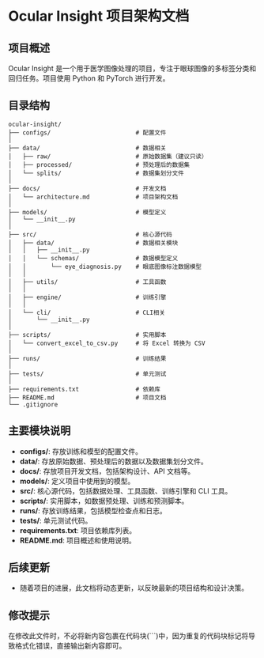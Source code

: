 # Ocular Insight 项目架构文档

## 项目概述
Ocular Insight 是一个用于医学图像处理的项目，专注于眼球图像的多标签分类和回归任务。项目使用 Python 和 PyTorch 进行开发。

## 目录结构
```
ocular-insight/
├── configs/                        # 配置文件
│
├── data/                           # 数据相关
│   ├── raw/                        # 原始数据集（建议只读）
│   ├── processed/                  # 预处理后的数据集
│   └── splits/                     # 数据集划分文件
│
├── docs/                           # 开发文档
│   └── architecture.md             # 项目架构文档
│
├── models/                         # 模型定义
│   └── __init__.py
│
├── src/                            # 核心源代码
│   ├── data/                       # 数据相关模块
│   │   ├── __init__.py
│   │   └── schemas/                # 数据模型定义
│   │       └── eye_diagnosis.py    # 眼底图像标注数据模型
│   │
│   ├── utils/                      # 工具函数
│   │
│   ├── engine/                     # 训练引擎
│   │
│   └── cli/                        # CLI相关
│       └── __init__.py
│
├── scripts/                        # 实用脚本
│   └── convert_excel_to_csv.py     # 将 Excel 转换为 CSV
│
├── runs/                           # 训练结果
│
├── tests/                          # 单元测试
│
├── requirements.txt                # 依赖库
├── README.md                       # 项目文档
└── .gitignore
```

## 主要模块说明
- **configs/**: 存放训练和模型的配置文件。
- **data/**: 存放原始数据、预处理后的数据以及数据集划分文件。
- **docs/**: 存放项目开发文档，包括架构设计、API 文档等。
- **models/**: 定义项目中使用到的模型。
- **src/**: 核心源代码，包括数据处理、工具函数、训练引擎和 CLI 工具。
- **scripts/**: 实用脚本，如数据预处理、训练和预测脚本。
- **runs/**: 存放训练结果，包括模型检查点和日志。
- **tests/**: 单元测试代码。
- **requirements.txt**: 项目依赖库列表。
- **README.md**: 项目概述和使用说明。

## 后续更新
- 随着项目的进展，此文档将动态更新，以反映最新的项目结构和设计决策。

## 修改提示
在修改此文件时，不必将新内容包裹在代码块(```)中，因为重复的代码块标记将导致格式化错误，直接输出新内容即可。